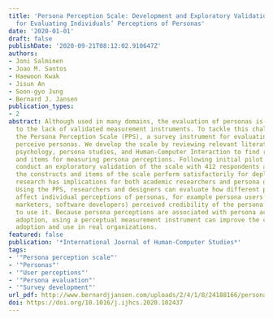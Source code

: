 ```yaml
---
title: 'Persona Perception Scale: Development and Exploratory Validation of an Instrument
  for Evaluating Individuals’ Perceptions of Personas'
date: '2020-01-01'
draft: false
publishDate: '2020-09-21T08:12:02.910647Z'
authors:
- Joni Salminen
- Joao M. Santos
- Haewoon Kwak
- Jisun An
- Soon-gyo Jung
- Bernard J. Jansen
publication_types:
- 2
abstract: Although used in many domains, the evaluation of personas is difficult due
  to the lack of validated measurement instruments. To tackle this challenge, we propose
  the Persona Perception Scale (PPS), a survey instrument for evaluating how individuals
  perceive personas. We develop the scale by reviewing relevant literature from social
  psychology, persona studies, and Human-Computer Interaction to find relevant constructs
  and items for measuring persona perceptions. Following initial pilot testing, we
  conduct an exploratory validation of the scale with 412 respondents and find that
  the constructs and items of the scale perform satisfactorily for deployment. The
  research has implications for both academic researchers and persona developers.
  Using the PPS, researchers and designers can evaluate how different persona designs
  affect individual perceptions of personas, for example persona users’ (e.g., designers,
  marketers, software developers) perceived credibility of the persona and their willingness
  to use it. Because persona perceptions are associated with persona acceptance and
  adoption, using a perceptual measurement instrument can improve the chances of persona
  adoption and use in real organizations.
featured: false
publication: '*International Journal of Human-Computer Studies*'
tags:
- '"Persona perception scale"'
- '"Personas"'
- '"User perceptions"'
- '"Persona evaluation"'
- '"Survey development"'
url_pdf: http://www.bernardjjansen.com/uploads/2/4/1/8/24188166/persona_perceptions_scale.pdf
doi: https://doi.org/10.1016/j.ijhcs.2020.102437
---
```


